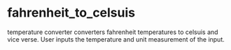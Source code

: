 # fahrenheit_to_celsuis
temperature converter
converters fahrenheit temperatures to celsuis and vice verse.
User inputs the temperature and unit measurement of the input.
